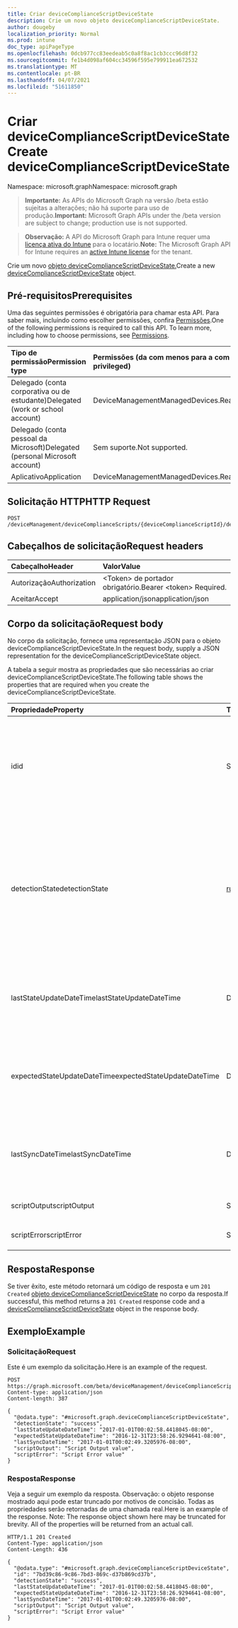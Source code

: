 ```yaml
---
title: Criar deviceComplianceScriptDeviceState
description: Crie um novo objeto deviceComplianceScriptDeviceState.
author: dougeby
localization_priority: Normal
ms.prod: intune
doc_type: apiPageType
ms.openlocfilehash: 0dcb977cc83eedeab5c0a8f8ac1cb3ccc96d8f32
ms.sourcegitcommit: fe1b4d098af604cc34596f595e799911ea672532
ms.translationtype: MT
ms.contentlocale: pt-BR
ms.lasthandoff: 04/07/2021
ms.locfileid: "51611850"
---
```

# <a name="create-devicecompliancescriptdevicestate"></a><span data-ttu-id="2ab3e-103">Criar deviceComplianceScriptDeviceState</span><span class="sxs-lookup"><span data-stu-id="2ab3e-103">Create deviceComplianceScriptDeviceState</span></span>

<span data-ttu-id="2ab3e-104">Namespace: microsoft.graph</span><span class="sxs-lookup"><span data-stu-id="2ab3e-104">Namespace: microsoft.graph</span></span>

> <span data-ttu-id="2ab3e-105">**Importante:** As APIs do Microsoft Graph na versão /beta estão sujeitas a alterações; não há suporte para uso de produção.</span><span class="sxs-lookup"><span data-stu-id="2ab3e-105">**Important:** Microsoft Graph APIs under the /beta version are subject to change; production use is not supported.</span></span>

> <span data-ttu-id="2ab3e-106">**Observação:** A API do Microsoft Graph para Intune requer uma [licença ativa do Intune](https://go.microsoft.com/fwlink/?linkid=839381) para o locatário.</span><span class="sxs-lookup"><span data-stu-id="2ab3e-106">**Note:** The Microsoft Graph API for Intune requires an [active Intune license](https://go.microsoft.com/fwlink/?linkid=839381) for the tenant.</span></span>

<span data-ttu-id="2ab3e-107">Crie um novo [objeto deviceComplianceScriptDeviceState.](../resources/intune-devices-devicecompliancescriptdevicestate.md)</span><span class="sxs-lookup"><span data-stu-id="2ab3e-107">Create a new [deviceComplianceScriptDeviceState](../resources/intune-devices-devicecompliancescriptdevicestate.md) object.</span></span>

## <a name="prerequisites"></a><span data-ttu-id="2ab3e-108">Pré-requisitos</span><span class="sxs-lookup"><span data-stu-id="2ab3e-108">Prerequisites</span></span>
<span data-ttu-id="2ab3e-p101">Uma das seguintes permissões é obrigatória para chamar esta API. Para saber mais, incluindo como escolher permissões, confira [Permissões](/graph/permissions-reference).</span><span class="sxs-lookup"><span data-stu-id="2ab3e-p101">One of the following permissions is required to call this API. To learn more, including how to choose permissions, see [Permissions](/graph/permissions-reference).</span></span>

|<span data-ttu-id="2ab3e-111">Tipo de permissão</span><span class="sxs-lookup"><span data-stu-id="2ab3e-111">Permission type</span></span>|<span data-ttu-id="2ab3e-112">Permissões (da com menos para a com mais privilégios)</span><span class="sxs-lookup"><span data-stu-id="2ab3e-112">Permissions (from least to most privileged)</span></span>|
|:---|:---|
|<span data-ttu-id="2ab3e-113">Delegado (conta corporativa ou de estudante)</span><span class="sxs-lookup"><span data-stu-id="2ab3e-113">Delegated (work or school account)</span></span>|<span data-ttu-id="2ab3e-114">DeviceManagementManagedDevices.ReadWrite.All</span><span class="sxs-lookup"><span data-stu-id="2ab3e-114">DeviceManagementManagedDevices.ReadWrite.All</span></span>|
|<span data-ttu-id="2ab3e-115">Delegado (conta pessoal da Microsoft)</span><span class="sxs-lookup"><span data-stu-id="2ab3e-115">Delegated (personal Microsoft account)</span></span>|<span data-ttu-id="2ab3e-116">Sem suporte.</span><span class="sxs-lookup"><span data-stu-id="2ab3e-116">Not supported.</span></span>|
|<span data-ttu-id="2ab3e-117">Aplicativo</span><span class="sxs-lookup"><span data-stu-id="2ab3e-117">Application</span></span>|<span data-ttu-id="2ab3e-118">DeviceManagementManagedDevices.ReadWrite.All</span><span class="sxs-lookup"><span data-stu-id="2ab3e-118">DeviceManagementManagedDevices.ReadWrite.All</span></span>|

## <a name="http-request"></a><span data-ttu-id="2ab3e-119">Solicitação HTTP</span><span class="sxs-lookup"><span data-stu-id="2ab3e-119">HTTP Request</span></span>
<!-- {
  "blockType": "ignored"
}
-->
``` http
POST /deviceManagement/deviceComplianceScripts/{deviceComplianceScriptId}/deviceRunStates
```

## <a name="request-headers"></a><span data-ttu-id="2ab3e-120">Cabeçalhos de solicitação</span><span class="sxs-lookup"><span data-stu-id="2ab3e-120">Request headers</span></span>
|<span data-ttu-id="2ab3e-121">Cabeçalho</span><span class="sxs-lookup"><span data-stu-id="2ab3e-121">Header</span></span>|<span data-ttu-id="2ab3e-122">Valor</span><span class="sxs-lookup"><span data-stu-id="2ab3e-122">Value</span></span>|
|:---|:---|
|<span data-ttu-id="2ab3e-123">Autorização</span><span class="sxs-lookup"><span data-stu-id="2ab3e-123">Authorization</span></span>|<span data-ttu-id="2ab3e-124">&lt;Token&gt; de portador obrigatório.</span><span class="sxs-lookup"><span data-stu-id="2ab3e-124">Bearer &lt;token&gt; Required.</span></span>|
|<span data-ttu-id="2ab3e-125">Aceitar</span><span class="sxs-lookup"><span data-stu-id="2ab3e-125">Accept</span></span>|<span data-ttu-id="2ab3e-126">application/json</span><span class="sxs-lookup"><span data-stu-id="2ab3e-126">application/json</span></span>|

## <a name="request-body"></a><span data-ttu-id="2ab3e-127">Corpo da solicitação</span><span class="sxs-lookup"><span data-stu-id="2ab3e-127">Request body</span></span>
<span data-ttu-id="2ab3e-128">No corpo da solicitação, fornece uma representação JSON para o objeto deviceComplianceScriptDeviceState.</span><span class="sxs-lookup"><span data-stu-id="2ab3e-128">In the request body, supply a JSON representation for the deviceComplianceScriptDeviceState object.</span></span>

<span data-ttu-id="2ab3e-129">A tabela a seguir mostra as propriedades que são necessárias ao criar deviceComplianceScriptDeviceState.</span><span class="sxs-lookup"><span data-stu-id="2ab3e-129">The following table shows the properties that are required when you create the deviceComplianceScriptDeviceState.</span></span>

|<span data-ttu-id="2ab3e-130">Propriedade</span><span class="sxs-lookup"><span data-stu-id="2ab3e-130">Property</span></span>|<span data-ttu-id="2ab3e-131">Tipo</span><span class="sxs-lookup"><span data-stu-id="2ab3e-131">Type</span></span>|<span data-ttu-id="2ab3e-132">Descrição</span><span class="sxs-lookup"><span data-stu-id="2ab3e-132">Description</span></span>|
|:---|:---|:---|
|<span data-ttu-id="2ab3e-133">id</span><span class="sxs-lookup"><span data-stu-id="2ab3e-133">id</span></span>|<span data-ttu-id="2ab3e-134">String</span><span class="sxs-lookup"><span data-stu-id="2ab3e-134">String</span></span>|<span data-ttu-id="2ab3e-135">Chave da entidade de estado do dispositivo de script de conformidade do dispositivo.</span><span class="sxs-lookup"><span data-stu-id="2ab3e-135">Key of the device compliance script device state entity.</span></span> <span data-ttu-id="2ab3e-136">Essa propriedade é somente leitura.</span><span class="sxs-lookup"><span data-stu-id="2ab3e-136">This property is read-only.</span></span>|
|<span data-ttu-id="2ab3e-137">detectionState</span><span class="sxs-lookup"><span data-stu-id="2ab3e-137">detectionState</span></span>|[<span data-ttu-id="2ab3e-138">runState</span><span class="sxs-lookup"><span data-stu-id="2ab3e-138">runState</span></span>](../resources/intune-devices-runstate.md)|<span data-ttu-id="2ab3e-139">Estado de detecção da última execução de script de conformidade do dispositivo.</span><span class="sxs-lookup"><span data-stu-id="2ab3e-139">Detection state from the lastest device compliance script execution.</span></span> <span data-ttu-id="2ab3e-140">Os possíveis valores são: `unknown`, `success`, `fail`, `scriptError`, `pending`, `notApplicable`.</span><span class="sxs-lookup"><span data-stu-id="2ab3e-140">Possible values are: `unknown`, `success`, `fail`, `scriptError`, `pending`, `notApplicable`.</span></span>|
|<span data-ttu-id="2ab3e-141">lastStateUpdateDateTime</span><span class="sxs-lookup"><span data-stu-id="2ab3e-141">lastStateUpdateDateTime</span></span>|<span data-ttu-id="2ab3e-142">DateTimeOffset</span><span class="sxs-lookup"><span data-stu-id="2ab3e-142">DateTimeOffset</span></span>|<span data-ttu-id="2ab3e-143">O último horário de quando o script de conformidade do dispositivo foi executado</span><span class="sxs-lookup"><span data-stu-id="2ab3e-143">The last timestamp of when the device compliance script executed</span></span>|
|<span data-ttu-id="2ab3e-144">expectedStateUpdateDateTime</span><span class="sxs-lookup"><span data-stu-id="2ab3e-144">expectedStateUpdateDateTime</span></span>|<span data-ttu-id="2ab3e-145">DateTimeOffset</span><span class="sxs-lookup"><span data-stu-id="2ab3e-145">DateTimeOffset</span></span>|<span data-ttu-id="2ab3e-146">O próximo horário de quando o script de conformidade do dispositivo deve ser executado</span><span class="sxs-lookup"><span data-stu-id="2ab3e-146">The next timestamp of when the device compliance script is expected to execute</span></span>|
|<span data-ttu-id="2ab3e-147">lastSyncDateTime</span><span class="sxs-lookup"><span data-stu-id="2ab3e-147">lastSyncDateTime</span></span>|<span data-ttu-id="2ab3e-148">DateTimeOffset</span><span class="sxs-lookup"><span data-stu-id="2ab3e-148">DateTimeOffset</span></span>|<span data-ttu-id="2ab3e-149">A última vez que a Extensão de Managment do Intune foi sincronizada com o Intune</span><span class="sxs-lookup"><span data-stu-id="2ab3e-149">The last time that Intune Managment Extension synced with Intune</span></span>|
|<span data-ttu-id="2ab3e-150">scriptOutput</span><span class="sxs-lookup"><span data-stu-id="2ab3e-150">scriptOutput</span></span>|<span data-ttu-id="2ab3e-151">String</span><span class="sxs-lookup"><span data-stu-id="2ab3e-151">String</span></span>|<span data-ttu-id="2ab3e-152">Saída do script de detecção</span><span class="sxs-lookup"><span data-stu-id="2ab3e-152">Output of the detection script</span></span>|
|<span data-ttu-id="2ab3e-153">scriptError</span><span class="sxs-lookup"><span data-stu-id="2ab3e-153">scriptError</span></span>|<span data-ttu-id="2ab3e-154">String</span><span class="sxs-lookup"><span data-stu-id="2ab3e-154">String</span></span>|<span data-ttu-id="2ab3e-155">Erro do script de detecção</span><span class="sxs-lookup"><span data-stu-id="2ab3e-155">Error from the detection script</span></span>|



## <a name="response"></a><span data-ttu-id="2ab3e-156">Resposta</span><span class="sxs-lookup"><span data-stu-id="2ab3e-156">Response</span></span>
<span data-ttu-id="2ab3e-157">Se tiver êxito, este método retornará um código de resposta e um `201 Created` [objeto deviceComplianceScriptDeviceState](../resources/intune-devices-devicecompliancescriptdevicestate.md) no corpo da resposta.</span><span class="sxs-lookup"><span data-stu-id="2ab3e-157">If successful, this method returns a `201 Created` response code and a [deviceComplianceScriptDeviceState](../resources/intune-devices-devicecompliancescriptdevicestate.md) object in the response body.</span></span>

## <a name="example"></a><span data-ttu-id="2ab3e-158">Exemplo</span><span class="sxs-lookup"><span data-stu-id="2ab3e-158">Example</span></span>

### <a name="request"></a><span data-ttu-id="2ab3e-159">Solicitação</span><span class="sxs-lookup"><span data-stu-id="2ab3e-159">Request</span></span>
<span data-ttu-id="2ab3e-160">Este é um exemplo da solicitação.</span><span class="sxs-lookup"><span data-stu-id="2ab3e-160">Here is an example of the request.</span></span>
``` http
POST https://graph.microsoft.com/beta/deviceManagement/deviceComplianceScripts/{deviceComplianceScriptId}/deviceRunStates
Content-type: application/json
Content-length: 387

{
  "@odata.type": "#microsoft.graph.deviceComplianceScriptDeviceState",
  "detectionState": "success",
  "lastStateUpdateDateTime": "2017-01-01T00:02:58.4418045-08:00",
  "expectedStateUpdateDateTime": "2016-12-31T23:58:26.9294641-08:00",
  "lastSyncDateTime": "2017-01-01T00:02:49.3205976-08:00",
  "scriptOutput": "Script Output value",
  "scriptError": "Script Error value"
}
```

### <a name="response"></a><span data-ttu-id="2ab3e-161">Resposta</span><span class="sxs-lookup"><span data-stu-id="2ab3e-161">Response</span></span>
<span data-ttu-id="2ab3e-p104">Veja a seguir um exemplo da resposta. Observação: o objeto response mostrado aqui pode estar truncado por motivos de concisão. Todas as propriedades serão retornadas de uma chamada real.</span><span class="sxs-lookup"><span data-stu-id="2ab3e-p104">Here is an example of the response. Note: The response object shown here may be truncated for brevity. All of the properties will be returned from an actual call.</span></span>
``` http
HTTP/1.1 201 Created
Content-Type: application/json
Content-Length: 436

{
  "@odata.type": "#microsoft.graph.deviceComplianceScriptDeviceState",
  "id": "7bd39c86-9c86-7bd3-869c-d37b869cd37b",
  "detectionState": "success",
  "lastStateUpdateDateTime": "2017-01-01T00:02:58.4418045-08:00",
  "expectedStateUpdateDateTime": "2016-12-31T23:58:26.9294641-08:00",
  "lastSyncDateTime": "2017-01-01T00:02:49.3205976-08:00",
  "scriptOutput": "Script Output value",
  "scriptError": "Script Error value"
}
```




